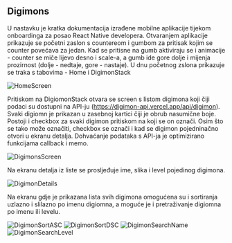 ## Digimons

U nastavku je kratka dokumentacija izrađene mobilne aplikacije tijekom onboardinga za posao React Native developera.
Otvaranjem aplikacije prikazuje se početni zaslon s countereom i gumbom za pritisak kojim se counter povećava za jedan. Kad se pritisne na gumb aktiviraju se i animacije - counter se miče lijevo desno i scale-a, a gumb ide gore dolje i mijenja prozirnost (dolje - nedtaje, gore - nastaje). U dnu početnog zslona prikazuje se traka s tabovima - Home i DigimonStack

![HomeScreen](screens/homescreen.jpg)

Pritiskom na DigiomonStack otvara se screen s listom digimona koji čiji podaci su dostupni na API-ju (https://digimon-api.vercel.app/api/digimon). Svaki digiomn je prikazan u zasebnoj kartici čiji je obrub nasumične boje. Postoji i checkbox za svaki digimon pritiskom na koji se on označi. Osim što se tako može označiti, checkbox se označi i kad se digimon pojedninačno otvori u ekranu detalja. Dohvaćanje podataka s API-ja je optimizirano funkcijama callback i memo. 

![DigimonsScreen](screens/digimons.jpg)

Na ekranu detalja iz liste se prosljeđuje ime, slika i level pojedinog digimona. 

![DigimonDetails](screens/digimonsDetails.jpg)

Na ekranu gdje je prikazana lista svih digimona omogućena su i sortiranja uzlazno i slilazno po imenu digiomna, a moguće je i pretraživanje digiomna po imenu ili levelu.

![DigimonSortASC](screens/digimons_sortASC.jpg)
![DigimonSortDSC](screens/digimons_sortDSC.jpg)
![DigimonSearchName](screens/digimons_searchName.jpg)
![DigimonSearchLevel](screens/digimons_searchLevel.jpg)
